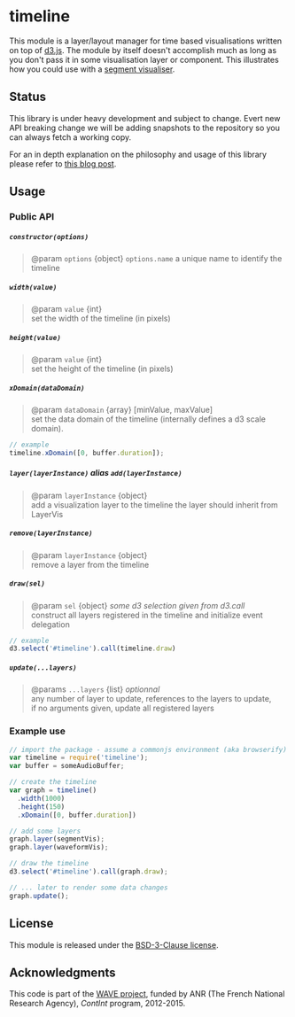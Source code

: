 # timeline

This module is a layer/layout manager for time based visualisations written on top of [d3.js](http://d3js.org/).
The module by itself doesn't accomplish much as long as you don't pass it in some visualisation layer or component.
This illustrates how you could use with a [segment visualiser](https://github.com/ircam-rnd/segment-vis).

## Status

This library is under heavy development and subject to change.
Evert new API breaking change we will be adding snapshots to the repository so you can always fetch a working copy.

For an in depth  explanation on the philosophy and usage of this library please refer to [this blog post](http://wave.ircam.fr/publications/visual-tools/).

## Usage

### Public API

##### `constructor(options)`

> @param `options` {object}
> `options.name` a unique name to identify the timeline

##### `width(value)`

>  @param `value` {int}  
>  set the width of the timeline (in pixels)

##### `height(value)`

>  @param `value` {int}  
>  set the height of the timeline (in pixels)

##### `xDomain(dataDomain)`

>  @param `dataDomain` {array} [minValue, maxValue]  
>  set the data domain of the timeline (internally defines a d3 scale domain).

```javascript
// example
timeline.xDomain([0, buffer.duration]);
```

##### `layer(layerInstance)` _alias_ `add(layerInstance)`

>  @param `layerInstance` {object}  
>  add a visualization layer to the timeline the layer should inherit from LayerVis

##### `remove(layerInstance)`

>  @param `layerInstance` {object}  
>  remove a layer from the timeline

##### `draw(sel)`

>  @param `sel` {object} _some d3 selection given from d3.call_  
>  construct all layers registered in the timeline and initialize event delegation

```javascript
// example
d3.select('#timeline').call(timeline.draw)
```

##### `update(...layers)`

>  @params `...layers` {list} _optionnal_  
>  any number of layer to update, references to the layers to update,  
>  if no arguments given, update all registered layers


### Example use

```javascript
// import the package - assume a commonjs environment (aka browserify)
var timeline = require('timeline');
var buffer = someAudioBuffer;

// create the timeline
var graph = timeline()
  .width(1000)
  .height(150)
  .xDomain([0, buffer.duration])

// add some layers
graph.layer(segmentVis);
graph.layer(waveformVis);

// draw the timeline
d3.select('#timeline').call(graph.draw);

// ... later to render some data changes
graph.update();
```

<div class="only-readme">
<h2>License</h2>
<p>This module is released under the <a href="http://opensource.org/licenses/BSD-3-Clause">BSD-3-Clause license</a>.</p>

<h2>Acknowledgments</h2>
<p>This code is part of the <a href="http://wave.ircam.fr">WAVE project</a>, funded by ANR (The French National Research Agency), <em>ContInt</em> program, 2012-2015.</p>
</div>